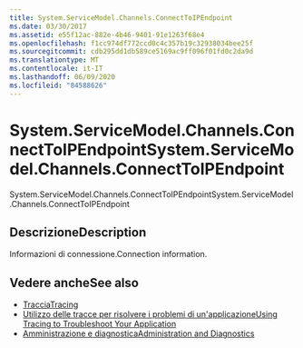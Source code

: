 ```yaml
---
title: System.ServiceModel.Channels.ConnectToIPEndpoint
ms.date: 03/30/2017
ms.assetid: e55f12ac-882e-4b46-9401-91e1263f68e4
ms.openlocfilehash: f1cc974df772ccd0c4c357b19c32938034bee25f
ms.sourcegitcommit: cdb295dd1db589ce5169ac9ff096f01fd0c2da9d
ms.translationtype: MT
ms.contentlocale: it-IT
ms.lasthandoff: 06/09/2020
ms.locfileid: "84588626"
---
```

# <a name="systemservicemodelchannelsconnecttoipendpoint"></a><span data-ttu-id="73f8c-102">System.ServiceModel.Channels.ConnectToIPEndpoint</span><span class="sxs-lookup"><span data-stu-id="73f8c-102">System.ServiceModel.Channels.ConnectToIPEndpoint</span></span>
<span data-ttu-id="73f8c-103">System.ServiceModel.Channels.ConnectToIPEndpoint</span><span class="sxs-lookup"><span data-stu-id="73f8c-103">System.ServiceModel.Channels.ConnectToIPEndpoint</span></span>  
  
## <a name="description"></a><span data-ttu-id="73f8c-104">Descrizione</span><span class="sxs-lookup"><span data-stu-id="73f8c-104">Description</span></span>  
 <span data-ttu-id="73f8c-105">Informazioni di connessione.</span><span class="sxs-lookup"><span data-stu-id="73f8c-105">Connection information.</span></span>  
  
## <a name="see-also"></a><span data-ttu-id="73f8c-106">Vedere anche</span><span class="sxs-lookup"><span data-stu-id="73f8c-106">See also</span></span>

- [<span data-ttu-id="73f8c-107">Traccia</span><span class="sxs-lookup"><span data-stu-id="73f8c-107">Tracing</span></span>](index.md)
- [<span data-ttu-id="73f8c-108">Utilizzo delle tracce per risolvere i problemi di un'applicazione</span><span class="sxs-lookup"><span data-stu-id="73f8c-108">Using Tracing to Troubleshoot Your Application</span></span>](using-tracing-to-troubleshoot-your-application.md)
- [<span data-ttu-id="73f8c-109">Amministrazione e diagnostica</span><span class="sxs-lookup"><span data-stu-id="73f8c-109">Administration and Diagnostics</span></span>](../index.md)
